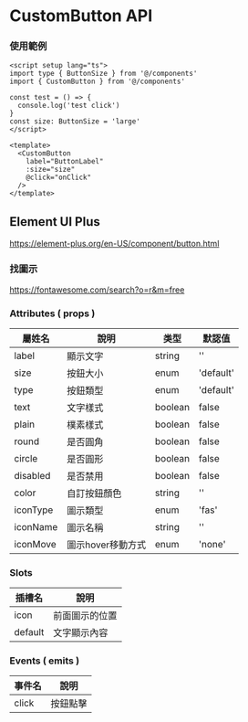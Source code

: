 # CustomButton API
### 使用範例
```vue
<script setup lang="ts">
import type { ButtonSize } from '@/components'
import { CustomButton } from '@/components'

const test = () => {
  console.log('test click')
}
const size: ButtonSize = 'large'
</script>

<template>
  <CustomButton
    label="ButtonLabel"
    :size="size"
    @click="onClick"
  />
</template>
```
## Element UI Plus
https://element-plus.org/en-US/component/button.html
### 找圖示
https://fontawesome.com/search?o=r&m=free

### Attributes ( props )
| 屬姓名     | 說明             | 类型    | 默認值     |
| --------- | ---------------- | ------- | --------- |
| label     | 顯示文字          | string  | ''        |
| size      | 按鈕大小          | enum    | 'default' |
| type      | 按鈕類型          | enum    | 'default' |
| text      | 文字樣式          | boolean | false     |
| plain     | 樸素樣式          | boolean | false     |
| round     | 是否圓角          | boolean | false     |
| circle    | 是否圓形          | boolean | false     |
| disabled  | 是否禁用          | boolean | false     |
| color     | 自訂按鈕顏色      | string  | ''        |
| iconType  | 圖示類型          | enum    | 'fas'     |
| iconName  | 圖示名稱          | string  | ''        |
| iconMove  | 圖示hover移動方式 | enum    | 'none'    |

### Slots
| 插槽名     | 說明          |
| --------- | ------------- |
| icon      | 前面圖示的位置 |
| default   | 文字顯示內容   |

### Events ( emits )
| 事件名     | 說明         |
| --------- | ------------ |
| click     | 按鈕點擊      |
